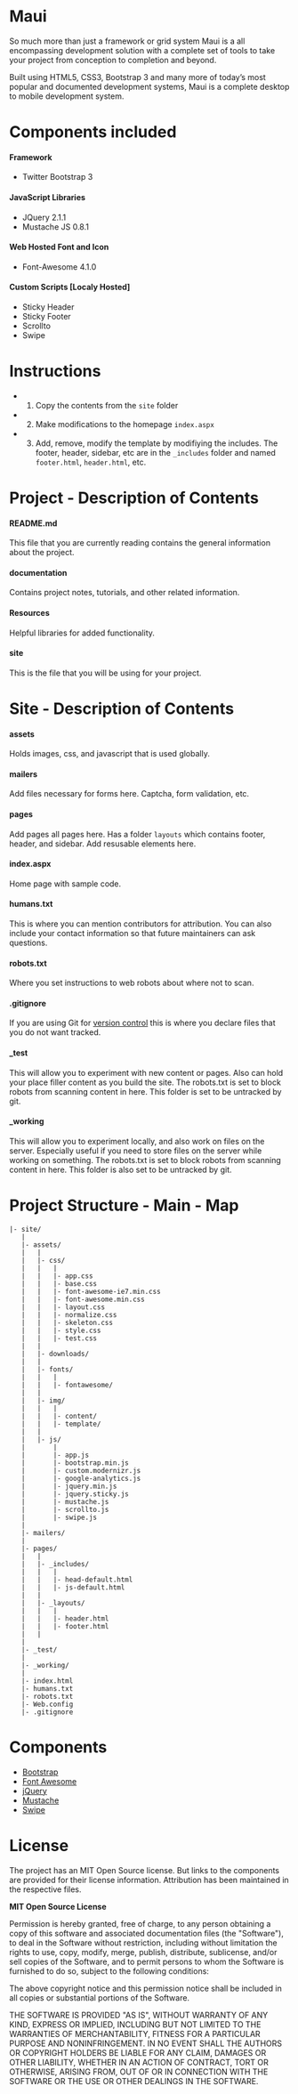 Maui
============

So much more than just a framework or grid system Maui is a all encompassing development solution with a complete set of tools to take your project from conception to completion and beyond. 

Built using HTML5, CSS3, Bootstrap 3 and many more of today’s most popular and documented development systems, Maui is a complete desktop to mobile development system.

Components included
============
#### Framework
* Twitter Bootstrap 3

#### JavaScript Libraries
* JQuery 2.1.1
* Mustache JS 0.8.1

#### Web Hosted Font and Icon 
* Font-Awesome 4.1.0

#### Custom Scripts [Localy Hosted]
* Sticky Header
* Sticky Footer
* Scrollto
* Swipe

Instructions
============
- 1. Copy the contents from the `site` folder
- 2. Make modifications to the homepage `index.aspx` 
- 3. Add, remove, modify the template by modifiying the includes. The footer, header, sidebar, etc are in the `_includes` folder and named `footer.html`, `header.html`, etc.


Project - Description of Contents
============

#### README.md
This file that you are currently reading contains the general information about the project. 

#### documentation
Contains project notes, tutorials, and other related information.

#### Resources
Helpful libraries for added functionality. 

#### site
This is the file that you will be using for your project.

Site - Description of Contents
============

#### assets 
Holds images, css, and javascript that is used globally. 


#### mailers
Add files necessary for forms here. Captcha, form validation, etc. 

#### pages
Add pages all pages here. 
Has a folder `layouts` which contains footer, header, and sidebar. Add resusable elements here.  

#### index.aspx
Home page with sample code.

#### humans.txt
This is where you can mention contributors for attribution. You can also include your contact information so that future maintainers can ask questions. 

#### robots.txt
Where you set instructions to web robots about where not to scan. 

#### .gitignore
If you are using Git for [version control](http://git-scm.com/book/en/Getting-Started-About-Version-Control) this is where you declare files that you do not want tracked. 

#### _test
This will allow you to experiment with new content or pages. Also can hold your place filler content as you build the site. The robots.txt is set to block robots from scanning content in here. This folder is set to be untracked by git. 

#### _working
This will allow you to experiment locally, and also work on files on the server. Especially useful if you need to store files on the server while working on something. The robots.txt is set to block robots from scanning content in here. This folder is also set to be untracked by git. 


Project Structure - Main - Map
============
```
|- site/
   |
   |- assets/
   |   |
   |   |- css/
   |   |   |
   |   |   |- app.css
   |   |   |- base.css 
   |   |   |- font-awesome-ie7.min.css 
   |   |   |- font-awesome.min.css 
   |   |   |- layout.css 
   |   |   |- normalize.css
   |   |   |- skeleton.css   
   |   |   |- style.css
   |   |   |- test.css
   |   |
   |   |- downloads/   
   |   |
   |   |- fonts/
   |   |   |
   |   |   |- fontawesome/
   |   |
   |   |- img/
   |   |   |
   |   |   |- content/
   |   |   |- template/
   |   |   
   |   |- js/
   |       |
   |       |- app.js
   |       |- bootstrap.min.js   
   |       |- custom.modernizr.js
   |       |- google-analytics.js
   |       |- jquery.min.js
   |       |- jquery.sticky.js   
   |       |- mustache.js
   |       |- scrollto.js  
   |       |- swipe.js      
   |
   |- mailers/
   | 
   |- pages/
   |   |
   |   |- _includes/
   |   |   |
   |   |   |- head-default.html
   |   |   |- js-default.html
   |   |   
   |   |- _layouts/
   |   |   |
   |   |   |- header.html
   |   |   |- footer.html
   |   | 
   |
   |- _test/
   |
   |- _working/
   |
   |- index.html
   |- humans.txt
   |- robots.txt
   |- Web.config
   |- .gitignore
```


Components
============

- [Bootstrap](http://getbootstrap.com/)
- [Font Awesome](https://github.com/FortAwesome/Font-Awesome/)
- [jQuery](https://github.com/jquery/jquery)
- [Mustache](https://github.com/janl/mustache.js/)
- [Swipe](https://github.com/bradbirdsall/Swipe)


License
============
The project has an MIT Open Source license. But links to the components are provided for their license information. Attribution has been maintained in the respective files. 

**MIT Open Source License**

Permission is hereby granted, free of charge, to any person obtaining a copy of this software and associated
documentation files (the "Software"), to deal in the Software without restriction, including without limitation the
rights to use, copy, modify, merge, publish, distribute, sublicense, and/or sell copies of the Software, and to permit
persons to whom the Software is furnished to do so, subject to the following conditions:

The above copyright notice and this permission notice shall be included in all copies or substantial portions of the
Software.

THE SOFTWARE IS PROVIDED "AS IS", WITHOUT WARRANTY OF ANY KIND, EXPRESS OR IMPLIED, INCLUDING BUT NOT LIMITED TO THE
WARRANTIES OF MERCHANTABILITY, FITNESS FOR A PARTICULAR PURPOSE AND NONINFRINGEMENT. IN NO EVENT SHALL THE AUTHORS OR
COPYRIGHT HOLDERS BE LIABLE FOR ANY CLAIM, DAMAGES OR OTHER LIABILITY, WHETHER IN AN ACTION OF CONTRACT, TORT OR
OTHERWISE, ARISING FROM, OUT OF OR IN CONNECTION WITH THE SOFTWARE OR THE USE OR OTHER DEALINGS IN THE SOFTWARE.